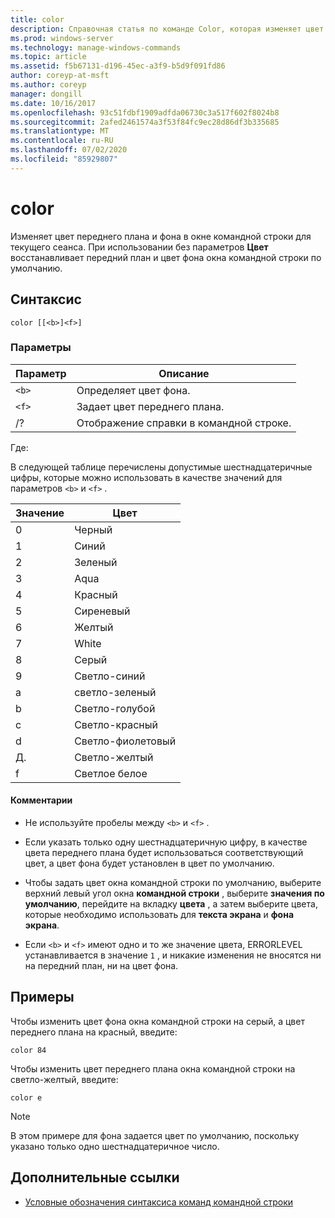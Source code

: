 ```yaml
---
title: color
description: Справочная статья по команде Color, которая изменяет цвет переднего плана и фона в окне командной строки для текущего сеанса.
ms.prod: windows-server
ms.technology: manage-windows-commands
ms.topic: article
ms.assetid: f5b67131-d196-45ec-a3f9-b5d9f091fd86
author: coreyp-at-msft
ms.author: coreyp
manager: dongill
ms.date: 10/16/2017
ms.openlocfilehash: 93c51fdbf1909adfda06730c3a517f602f8024b8
ms.sourcegitcommit: 2afed2461574a3f53f84fc9ec28d86df3b335685
ms.translationtype: MT
ms.contentlocale: ru-RU
ms.lasthandoff: 07/02/2020
ms.locfileid: "85929807"
---
```

# <a name="color"></a>color

Изменяет цвет переднего плана и фона в окне командной строки для текущего сеанса. При использовании без параметров **Цвет** восстанавливает передний план и цвет фона окна командной строки по умолчанию.

## <a name="syntax"></a>Синтаксис

```
color [[<b>]<f>]
```

### <a name="parameters"></a>Параметры

| Параметр | Описание |
| --------- | ----------- |
| `<b>` | Определяет цвет фона. |
| `<f>` | Задает цвет переднего плана. |
| /? | Отображение справки в командной строке. |

Где:

В следующей таблице перечислены допустимые шестнадцатеричные цифры, которые можно использовать в качестве значений для параметров `<b>` и `<f>` .

| Значение | Цвет |
| ----- | ----- |
| 0 | Черный |
| 1 | Синий |
| 2 | Зеленый |
| 3 | Aqua |
| 4 | Красный |
| 5 | Сиреневый |
| 6 | Желтый |
| 7 | White |
| 8 | Серый |
| 9 | Светло-синий |
| а | светло-зеленый |
| b | Светло-голубой |
| с | Светло-красный |
| d | Светло-фиолетовый |
| Д. | Светло-желтый |
| f | Светлое белое |

#### <a name="remarks"></a>Комментарии

- Не используйте пробелы между `<b>` и `<f>` .

- Если указать только одну шестнадцатеричную цифру, в качестве цвета переднего плана будет использоваться соответствующий цвет, а цвет фона будет установлен в цвет по умолчанию.

- Чтобы задать цвет окна командной строки по умолчанию, выберите верхний левый угол окна **командной строки** , выберите **значения по умолчанию**, перейдите на вкладку **цвета** , а затем выберите цвета, которые необходимо использовать для **текста экрана** и **фона экрана**.

- Если `<b>` и `<f>` имеют одно и то же значение цвета, ERRORLEVEL устанавливается в значение `1` , и никакие изменения не вносятся ни на передний план, ни на цвет фона.

## <a name="examples"></a>Примеры

Чтобы изменить цвет фона окна командной строки на серый, а цвет переднего плана на красный, введите:

```
color 84
```

Чтобы изменить цвет переднего плана окна командной строки на светло-желтый, введите:

```
color e
```

> [!NOTE]
> В этом примере для фона задается цвет по умолчанию, поскольку указано только одно шестнадцатеричное число.

## <a name="additional-references"></a>Дополнительные ссылки

- [Условные обозначения синтаксиса команд командной строки](command-line-syntax-key.md)
